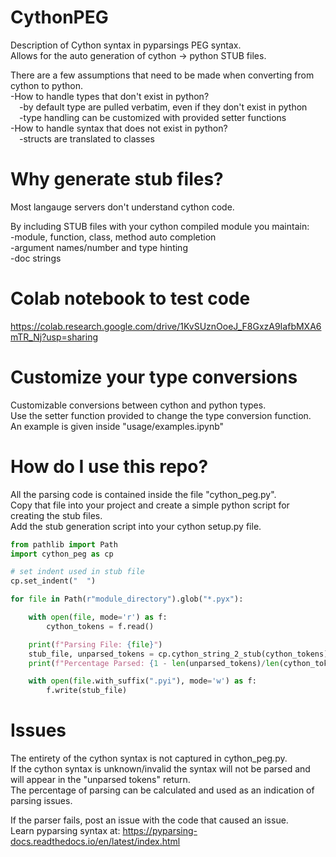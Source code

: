 # CythonPEG
Description of Cython syntax in pyparsings PEG syntax.  
Allows for the auto generation of cython -> python STUB files.  

There are a few assumptions that need to be made when converting from cython to python.  
-How to handle types that don't exist in python?  
&emsp;-by default type are pulled verbatim, even if they don't exist in python  
&emsp;-type handling can be customized with provided setter functions  
-How to handle syntax that does not exist in python?  
&emsp;-structs are translated to classes

# Why generate stub files?
Most langauge servers don't understand cython code.  

By including STUB files with your cython compiled module you maintain:  
-module, function, class, method auto completion  
-argument names/number and type hinting  
-doc strings  

# Colab notebook to test code
https://colab.research.google.com/drive/1KvSUznOoeJ_F8GxzA9IafbMXA6mTR_Nj?usp=sharing

# Customize your type conversions
Customizable conversions between cython and python types.  
Use the setter function provided to change the type conversion function.  
An example is given inside "usage/examples.ipynb"

# How do I use this repo?
All the parsing code is contained inside the file "cython_peg.py".  
Copy that file into your project and create a simple python script for creating the stub files.  
Add the stub generation script into your cython setup.py file.

```python
from pathlib import Path
import cython_peg as cp

# set indent used in stub file
cp.set_indent("  ")

for file in Path(r"module_directory").glob("*.pyx"):

    with open(file, mode='r') as f:
        cython_tokens = f.read()

    print(f"Parsing File: {file}")
    stub_file, unparsed_tokens = cp.cython_string_2_stub(cython_tokens)
    print(f"Percentage Parsed: {1 - len(unparsed_tokens)/len(cython_tokens)}")

    with open(file.with_suffix(".pyi"), mode='w') as f:
        f.write(stub_file)
```

# Issues
The entirety of the cython syntax is not captured in cython_peg.py.  
If the cython syntax is unknown/invalid the syntax will not be parsed and will appear in the "unparsed tokens" return.  
The percentage of parsing can be calculated and used as an indication of parsing issues.  

If the parser fails, post an issue with the code that caused an issue.  
Learn pyparsing syntax at: https://pyparsing-docs.readthedocs.io/en/latest/index.html  
